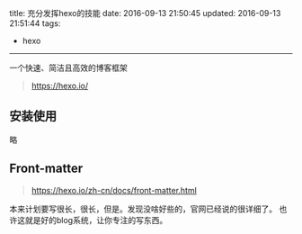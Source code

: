 title: 充分发挥hexo的技能
date: 2016-09-13 21:50:45
updated: 2016-09-13 21:51:44
tags: 
- hexo
---

一个快速、简洁且高效的博客框架
<!--more-->

> https://hexo.io/
## 安装使用
略
## Front-matter
> <https://hexo.io/zh-cn/docs/front-matter.html>

本来计划要写很长，很长，但是。发现没啥好些的，官网已经说的很详细了。
也许这就是好的blog系统，让你专注的写东西。
    



